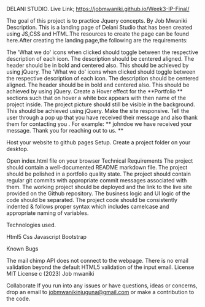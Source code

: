DELANI STUDIO.
Live Link; https://jobmwaniki.github.io/Week3-IP-Final/

The goal of this project is to practice Jquery concepts.
By Job Mwaniki
Description.
This is a landing page of Delani Studio that has been created using JS,CSS and HTML.The resources to create the page can be found here.After creating the landing page,the following are the requirements:

The 'What we do' icons when clicked should toggle between the respective description of each icon. The description should be centered aligned. The header should be in bold and centered also. This should be achieved by using jQuery.
The 'What we do' icons when clicked should toggle between the respective description of each icon. The description should be centered aligned. The header should be in bold and centered also. This should be achieved by using jQuery.
Create a Hover effect for the **Portfolio ** sections such that on hover a white box appears with then name of the project inside. The project picture should still be visible in the background. This should be achieved using jQuery.
Make the site responsive.
Tell the user through a pop up that you have received their message and also thank them for contacting you . For example: ** johndoe we have received your message. Thank you for reaching out to us. **

Host your website to github pages
Setup.
Create a project folder on your desktop.

Open index.html file on your browser
Technical Requirements
The project should contain a well-documented README markdown file.
The project should be polished in a portfolio quality state.
The project should contain regular git commits with appropriate commit messages associated with them.
The working project should be deployed and the link to the live site provided on the Github repository.
The business logic and UI logic of the code should be separated.
The project code should be consistently indented & follows proper syntax which includes camelcase and appropriate naming of variables.

Technologies used.

Html5
Css
Javascript
Bootstrap

Known Bugs

The mail chimp API does not connect to the webpage.
There is no email validation beyond the default HTML5 validation of the input email.
License
MIT License c (2023) Job mwaniki

Collaborate
If you run into any issues or have questions, ideas or concerns, drop an email to jobmwanikinjuguna@gmail.com or make a contribution to the code.